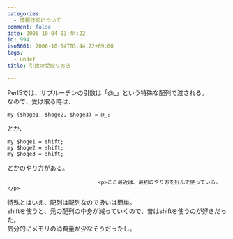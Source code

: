 ```yaml
---
categories:
  - 情報技術について
comment: false
date: 2006-10-04 03:44:22
id: 994
iso8601: 2006-10-04T03:44:22+09:00
tags:
  - undef
title: 引数の受取り方法

---
```


<div class="entry-body">
                                 <p>Perl5では、サブルーチンの引数は「@_」という特殊な配列で渡される。<br />
なので、受け取る時は、</p>

<pre><code>my ($hoge1, $hoge2, $hoge3) = @_;</code></pre>

<p>とか、</p>

<pre><code>my $hoge1 = shift;
my $hoge2 = shift;
my $hoge3 = shift;</code></pre>

<p>とかのやり方がある。</p>
                              
                                 <p>ここ最近は、最初のやり方を好んで使っている。</p>

<p>特殊とはいえ、配列は配列なので扱いは簡単。<br />
shiftを使うと、元の配列の中身が減っていくので、昔はshiftを使うのが好きだった。<br />
気分的にメモリの消費量が少なそうだったし。<br /></p>
                              </div>
    	